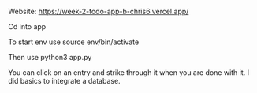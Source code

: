 Website: https://week-2-todo-app-b-chris6.vercel.app/

Cd into app

To start env use source env/bin/activate

Then use python3 app.py



You can click on an entry and strike through it when you are done with it.
I did basics to integrate a database.